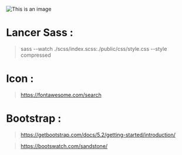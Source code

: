![This is an image](https://www.golfdusart.com/wp-content/uploads/2021/04/logo-Fil-Rouge.png)

# Lancer Sass :

> sass --watch ./scss/index.scss:./public/css/style.css --style compressed

# Icon :

> https://fontawesome.com/search

# Bootstrap :

> https://getbootstrap.com/docs/5.2/getting-started/introduction/

> https://bootswatch.com/sandstone/
